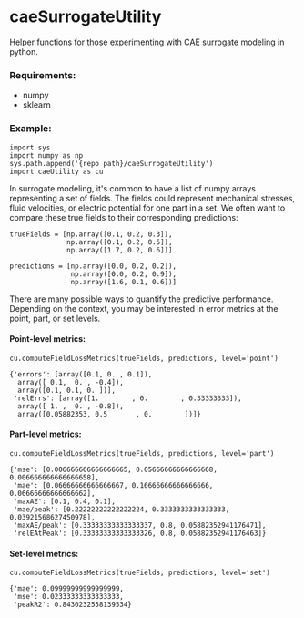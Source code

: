 # caeSurrogateUtility
Helper functions for those experimenting with CAE surrogate modeling in python.

### Requirements:
 - numpy
 - sklearn

### Example: 

```
import sys
import numpy as np
sys.path.append('{repo path}/caeSurrogateUtility')
import caeUtility as cu
```

In surrogate modeling, it's common to have a list of numpy arrays representing a set of fields. The fields could represent mechanical stresses, fluid velocities, or electric potential for one part in a set. We often want to compare these true fields to their corresponding predictions:
```
trueFields = [np.array([0.1, 0.2, 0.3]), 
              np.array([0.1, 0.2, 0.5]),
              np.array([1.7, 0.2, 0.6])]

predictions = [np.array([0.0, 0.2, 0.2]), 
               np.array([0.0, 0.2, 0.9]),
               np.array([1.6, 0.1, 0.6])]
```

There are many possible ways to quantify the predictive performance. Depending on the context, you may be interested in error metrics at the point, part, or set levels.

#### Point-level metrics:
```
cu.computeFieldLossMetrics(trueFields, predictions, level='point')
```
```
{'errors': [array([0.1, 0. , 0.1]),
  array([ 0.1,  0. , -0.4]),
  array([0.1, 0.1, 0. ])],
 'relErrs': [array([1.        , 0.        , 0.33333333]),
  array([ 1. ,  0. , -0.8]),
  array([0.05882353, 0.5       , 0.        ])]}
```
#### Part-level metrics:
```
cu.computeFieldLossMetrics(trueFields, predictions, level='part')
```
```
{'mse': [0.006666666666666665, 0.05666666666666668, 0.006666666666666658],
 'mae': [0.06666666666666667, 0.16666666666666666, 0.06666666666666662],
 'maxAE': [0.1, 0.4, 0.1],
 'mae/peak': [0.22222222222222224, 0.3333333333333333, 0.03921568627450978],
 'maxAE/peak': [0.33333333333333337, 0.8, 0.05882352941176471],
 'relEAtPeak': [0.33333333333333326, 0.8, 0.05882352941176463]}
```
#### Set-level metrics:
```
cu.computeFieldLossMetrics(trueFields, predictions, level='set')
```
```
{'mae': 0.09999999999999999,
 'mse': 0.02333333333333333,
 'peakR2': 0.8430232558139534}
```
